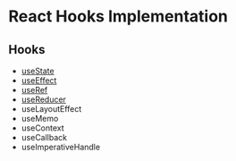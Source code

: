 # React Hooks Implementation
## Hooks
- [useState](https://github.com/arjuncvinod/React-hooks/blob/master/src/Hooks/UseState.jsx)
- [useEffect](https://github.com/arjuncvinod/React-hooks/blob/master/src/Hooks/UseEffect.jsx)
- [useRef](https://github.com/arjuncvinod/React-hooks/blob/master/src/Hooks/UseRef.jsx)
- [useReducer](https://github.com/arjuncvinod/React-hooks/blob/master/src/Hooks/UseReducer.jsx)
- useLayoutEffect
- useMemo
- useContext
- useCallback
- useImperativeHandle
